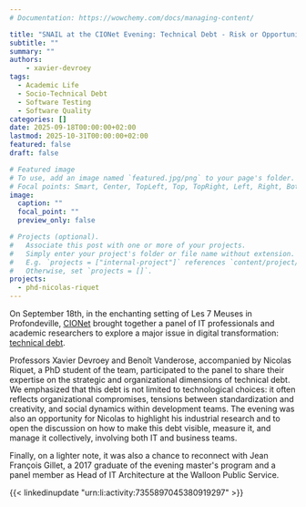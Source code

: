 ```yaml
---
# Documentation: https://wowchemy.com/docs/managing-content/

title: "SNAIL at the CIONet Evening: Technical Debt - Risk or Opportunity?"
subtitle: ""
summary: ""
authors:
    - xavier-devroey
tags: 
  - Academic Life
  - Socio-Technical Debt
  - Software Testing
  - Software Quality
categories: []
date: 2025-09-18T00:00:00+02:00
lastmod: 2025-10-31T00:00:00+02:00
featured: false
draft: false

# Featured image
# To use, add an image named `featured.jpg/png` to your page's folder.
# Focal points: Smart, Center, TopLeft, Top, TopRight, Left, Right, BottomLeft, Bottom, BottomRight.
image:
  caption: ""
  focal_point: ""
  preview_only: false

# Projects (optional).
#   Associate this post with one or more of your projects.
#   Simply enter your project's folder or file name without extension.
#   E.g. `projects = ["internal-project"]` references `content/project/deep-learning/index.md`.
#   Otherwise, set `projects = []`.
projects: 
  - phd-nicolas-riquet
---
```


On September 18th, in the enchanting setting of Les 7 Meuses in Profondeville, [CIONet](https://www.cionet.com/fr/cionet-belgium/) brought together a panel of IT professionals and academic researchers to explore a major issue in digital transformation: [technical debt](https://www.cionet.com/fr/cionet-belgium/events/la-dette-technique).

Professors Xavier Devroey and Benoît Vanderose, accompanied by Nicolas Riquet, a PhD student of the team, participated to the panel to share their expertise on the strategic and organizational dimensions of technical debt. We emphasized that this debt is not limited to technological choices: it often reflects organizational compromises, tensions between standardization and creativity, and social dynamics within development teams.
The evening was also an opportunity for Nicolas to highlight his industrial research and to open the discussion on how to make this debt visible, measure it, and manage it collectively, involving both IT and business teams.

Finally, on a lighter note, it was also a chance to reconnect with Jean François Gillet, a 2017 graduate of the evening master's program and a panel member as Head of IT Architecture at the Walloon Public Service.

{{< linkedinupdate "urn:li:activity:7355897045380919297" >}}
